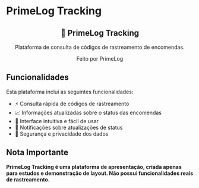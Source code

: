 # PrimeLog Tracking

<div align="center">
  <h2>🔋 PrimeLog Tracking</h2>
  <p>Plataforma de consulta de códigos de rastreamento de encomendas.</p>
  <p>Feito por PrimeLog</p>
</div>

## Funcionalidades

Esta plataforma inclui as seguintes funcionalidades:

- ⚡️ Consulta rápida de códigos de rastreamento
- 📈 Informações atualizadas sobre o status das encomendas
- 💎 Interface intuitiva e fácil de usar
- 🔔 Notificações sobre atualizações de status
- 🔐 Segurança e privacidade dos dados

## Nota Importante

**PrimeLog Tracking é uma plataforma de apresentação, criada apenas para estudos e demonstração de layout. Não possui funcionalidades reais de rastreamento.**
